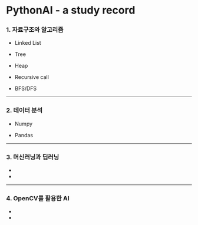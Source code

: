 # PythonAI - a study record


### 1. 자료구조와 알고리즘 
* Linked List

* Tree

* Heap

* Recursive call

* BFS/DFS

---



### 2. 데이터 분석
* Numpy

* Pandas



---




### 3. 머신러닝과 딥러닝
*

*


---



### 4. OpenCV를 활용한 AI
*

*

